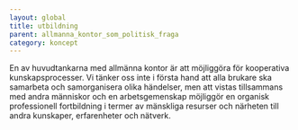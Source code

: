 ```yaml
---
layout: global
title: utbildning
parent: allmanna_kontor_som_politisk_fraga
category: koncept
---
```


En av huvudtankarna med allmänna kontor är att möjliggöra för kooperativa kunskapsprocesser. Vi tänker oss inte i första hand att alla brukare ska samarbeta och samorganisera olika händelser, men att vistas tillsammans med andra människor och en arbetsgemenskap möjliggör en organisk professionell fortbildning i termer av mänskliga resurser och närheten till andra kunskaper, erfarenheter och nätverk.